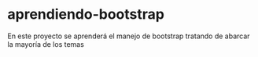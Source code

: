 # aprendiendo-bootstrap
En este proyecto se aprenderá el manejo de bootstrap tratando de abarcar la mayoría de los temas
